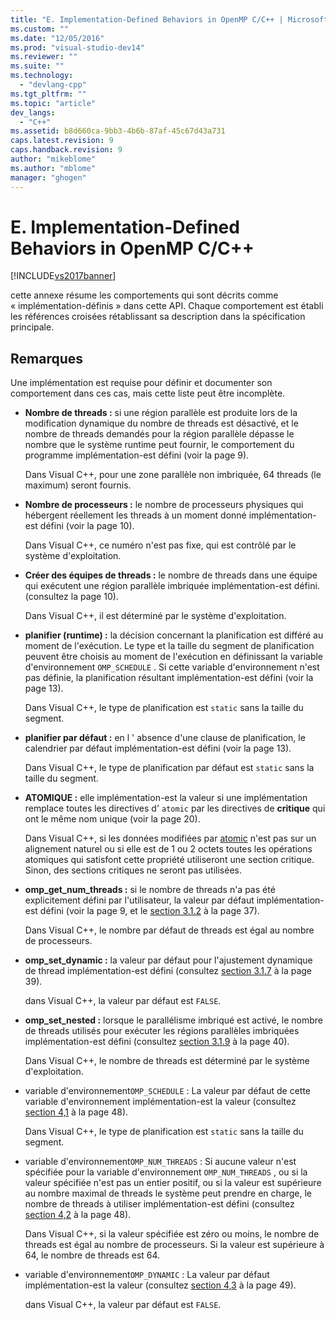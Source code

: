 ```yaml
---
title: "E. Implementation-Defined Behaviors in OpenMP C/C++ | Microsoft Docs"
ms.custom: ""
ms.date: "12/05/2016"
ms.prod: "visual-studio-dev14"
ms.reviewer: ""
ms.suite: ""
ms.technology: 
  - "devlang-cpp"
ms.tgt_pltfrm: ""
ms.topic: "article"
dev_langs: 
  - "C++"
ms.assetid: b8d660ca-9bb3-4b6b-87af-45c67d43a731
caps.latest.revision: 9
caps.handback.revision: 9
author: "mikeblome"
ms.author: "mblome"
manager: "ghogen"
---
```

# E. Implementation-Defined Behaviors in OpenMP C/C++
[!INCLUDE[vs2017banner](../../assembler/inline/includes/vs2017banner.md)]

cette annexe résume les comportements qui sont décrits comme « implémentation\-définis » dans cette API.  Chaque comportement est établi les références croisées rétablissant sa description dans la spécification principale.  
  
## Remarques  
 Une implémentation est requise pour définir et documenter son comportement dans ces cas, mais cette liste peut être incomplète.  
  
-   **Nombre de threads :** si une région parallèle est produite lors de la modification dynamique du nombre de threads est désactivé, et le nombre de threads demandés pour la région parallèle dépasse le nombre que le système runtime peut fournir, le comportement du programme implémentation\-est défini \(voir la page 9\).  
  
     Dans Visual C\+\+, pour une zone parallèle non imbriquée, 64 threads \(le maximum\) seront fournis.  
  
-   **Nombre de processeurs :** le nombre de processeurs physiques qui hébergent réellement les threads à un moment donné implémentation\-est défini \(voir la page 10\).  
  
     Dans Visual C\+\+, ce numéro n'est pas fixe, qui est contrôlé par le système d'exploitation.  
  
-   **Créer des équipes de threads :** le nombre de threads dans une équipe qui exécutent une région parallèle imbriquée implémentation\-est défini. \(consultez la page 10\).  
  
     Dans Visual C\+\+, il est déterminé par le système d'exploitation.  
  
-   **planifier \(runtime\) :** la décision concernant la planification est différé au moment de l'exécution.  Le type et la taille du segment de planification peuvent être choisis au moment de l'exécution en définissant la variable d'environnement `OMP_SCHEDULE` .  Si cette variable d'environnement n'est pas définie, la planification résultant implémentation\-est défini \(voir la page 13\).  
  
     Dans Visual C\+\+, le type de planification est `static` sans la taille du segment.  
  
-   **planifier par défaut :** en l ' absence d'une clause de planification, le calendrier par défaut implémentation\-est défini \(voir la page 13\).  
  
     Dans Visual C\+\+, le type de planification par défaut est `static` sans la taille du segment.  
  
-   **ATOMIQUE :** elle implémentation\-est la valeur si une implémentation remplace toutes les directives d' `atomic` par les directives de **critique** qui ont le même nom unique \(voir la page 20\).  
  
     Dans Visual C\+\+, si les données modifiées par [atomic](../../parallel/openmp/reference/atomic.md) n'est pas sur un alignement naturel ou si elle est de 1 ou 2 octets toutes les opérations atomiques qui satisfont cette propriété utiliseront une section critique.  Sinon, des sections critiques ne seront pas utilisées.  
  
-   **omp\_get\_num\_threads :** si le nombre de threads n'a pas été explicitement défini par l'utilisateur, la valeur par défaut implémentation\-est défini \(voir la page 9, et le [section 3.1.2](../../parallel/openmp/3-1-2-omp-get-num-threads-function.md) à la page 37\).  
  
     Dans Visual C\+\+, le nombre par défaut de threads est égal au nombre de processeurs.  
  
-   **omp\_set\_dynamic :** la valeur par défaut pour l'ajustement dynamique de thread implémentation\-est défini \(consultez [section 3.1.7](../../parallel/openmp/3-1-7-omp-set-dynamic-function.md) à la page 39\).  
  
     dans Visual C\+\+, la valeur par défaut est `FALSE`.  
  
-   **omp\_set\_nested :** lorsque le parallélisme imbriqué est activé, le nombre de threads utilisés pour exécuter les régions parallèles imbriquées implémentation\-est défini \(consultez [section 3.1.9](../../parallel/openmp/3-1-9-omp-set-nested-function.md) à la page 40\).  
  
     Dans Visual C\+\+, le nombre de threads est déterminé par le système d'exploitation.  
  
-   variable d'environnement`OMP_SCHEDULE` : La valeur par défaut de cette variable d'environnement implémentation\-est la valeur \(consultez [section 4,1](../../parallel/openmp/4-1-omp-schedule.md) à la page 48\).  
  
     Dans Visual C\+\+, le type de planification est `static` sans la taille du segment.  
  
-   variable d'environnement`OMP_NUM_THREADS` : Si aucune valeur n'est spécifiée pour la variable d'environnement `OMP_NUM_THREADS` , ou si la valeur spécifiée n'est pas un entier positif, ou si la valeur est supérieure au nombre maximal de threads le système peut prendre en charge, le nombre de threads à utiliser implémentation\-est défini \(consultez [section 4,2](../../parallel/openmp/4-2-omp-num-threads.md) à la page 48\).  
  
     Dans Visual C\+\+, si la valeur spécifiée est zéro ou moins, le nombre de threads est égal au nombre de processeurs.  Si la valeur est supérieure à 64, le nombre de threads est 64.  
  
-   variable d'environnement`OMP_DYNAMIC` : La valeur par défaut implémentation\-est la valeur \(consultez [section 4,3](../../parallel/openmp/4-3-omp-dynamic.md) à la page 49\).  
  
     dans Visual C\+\+, la valeur par défaut est `FALSE`.